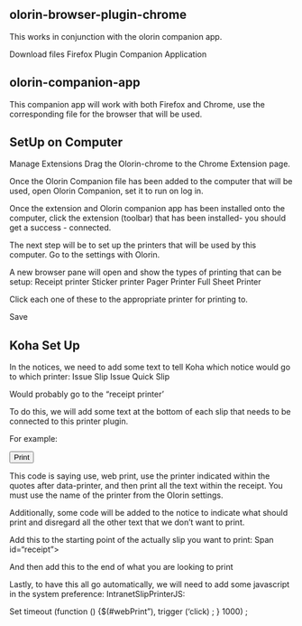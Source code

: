 ## olorin-browser-plugin-chrome
This works in conjunction with the olorin companion app.

Download files
	Firefox Plugin
	Companion Application

 ## olorin-companion-app 
 This companion app will work with both Firefox and Chrome, use the corresponding file for the browser that will be used. 

## SetUp on Computer
Manage Extensions
Drag the Olorin-chrome to the Chrome Extension page.

Once the Olorin Companion file has been added to the computer that will be used, open Olorin Companion, set it to run on log in. 

Once the extension and Olorin companion app has been installed onto the computer, click the extension (toolbar) that has been installed- you should get a success - connected.

The next step will be to set up the printers that will be used by this computer. Go to the settings with Olorin.

A new browser pane will open and show the types of printing that can be setup:
		Receipt printer
		Sticker printer
		Pager Printer
		Full Sheet Printer

Click each one of these to the appropriate  printer for printing to. 

Save


## Koha Set Up

In the notices, we need to add some text to tell Koha which notice would go to which printer:
Issue Slip
Issue Quick Slip

Would probably go to the “receipt printer’

To do this, we will add some text at the bottom of each slip that needs to be connected to this printer plugin. 

For example: 

<button id= “webPrint” data-printer=“receipt_printer” data-print= ‘#receipt”>Print</button>

This code is saying use, web print, use the printer indicated within the quotes after data-printer, and then print all the text within the receipt. You must use the name of the printer from the Olorin settings.

Additionally, some code will be added to the notice to indicate what should print and disregard all the other text that we don’t want to print. 

Add this to the starting point of the actually slip you want to print:
Span id=“receipt”>

And then add this to the end of what you are looking to print

</span>

Lastly, to have this all go automatically, we will need to add some javascript in the system preference: IntranetSlipPrinterJS:

Set timeout (function () {$(#webPrint”), trigger (‘click) ; } 1000) ;
